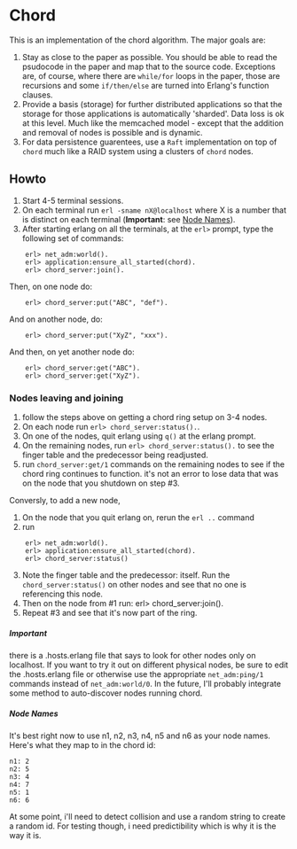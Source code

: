 # Chord

This is an implementation of the chord algorithm. The major goals are:

1. Stay as close to the paper as possible. You should be able to read
   the psudocode in the paper and map that to the source
   code. Exceptions are, of course, where there are `while/for` loops
   in the paper, those are recursions and some `if/then/else` are
   turned into Erlang's function clauses.
2. Provide a basis (storage) for further distributed applications so
   that the storage for those applications is automatically
   'sharded'. Data loss is ok at this level. Much like the memcached
   model - except that the addition and removal of nodes is possible
   and is dynamic.
3. For data persistence guarentees, use a `Raft` implementation on top
   of `chord` much like a RAID system using a clusters of `chord`
   nodes.

## Howto

1. Start 4-5 terminal sessions.
2. On each terminal run `erl -sname nX@localhost` where X is a number
   that is distinct on each terminal (**Important**: see [Node Names](#node-names)).
3. After starting erlang on all the terminals, at the `erl>` prompt, type the following set of commands:

````
    erl> net_adm:world().
    erl> application:ensure_all_started(chord).
    erl> chord_server:join().
````

Then, on one node do:

````
    erl> chord_server:put("ABC", "def").
````

And on another node, do:

````
    erl> chord_server:put("XyZ", "xxx").
````

And then, on yet another node do:

````
    erl> chord_server:get("ABC").
    erl> chord_server:get("XyZ").
````

### Nodes leaving and joining

1. follow the steps above on getting a chord ring setup on 3-4 nodes.
2. On each node run `erl> chord_server:status().`.
3. On one of the nodes, quit erlang using `q()` at the erlang prompt.
4. On the remaining nodes, run `erl> chord_server:status().` to see
   the finger table and the predecessor being readjusted.
5. run `chord_server:get/1` commands on the remaining nodes to see if
   the chord ring continues to function. it's not an error to lose
   data that was on the node that you shutdown on step #3.

Conversly, to add a new node,

1. On the node that you quit erlang on, rerun the `erl ..` command
2. run

````
    erl> net_adm:world().
    erl> application:ensure_all_started(chord).
    erl> chord_server:status()
````

3. Note the finger table and the predecessor: itself. Run the
    `chord_server:status()` on other nodes and see that no one is
    referencing this node.
4. Then on the node from #1 run:
    erl> chord_server:join().
5. Repeat #3 and see that it's now part of the ring.

##### Important

there is a .hosts.erlang file that says to look for
other nodes only on localhost. If you want to try it out on different
physical nodes, be sure to edit the .hosts.erlang file or otherwise
use the appropriate `net_adm:ping/1` commands instead of
`net_adm:world/0`. In the future, I'll probably integrate some method
to auto-discover nodes running chord.

##### Node Names

It's best right now to use n1, n2, n3, n4, n5 and n6 as your node names.
Here's what they map to in the chord id:

    n1: 2
    n2: 5
    n3: 4
    n4: 7
    n5: 1
    n6: 6

At some point, i'll need to detect collision and use a random string
to create a random id. For testing though, i need predictibility which
is why it is the way it is.
